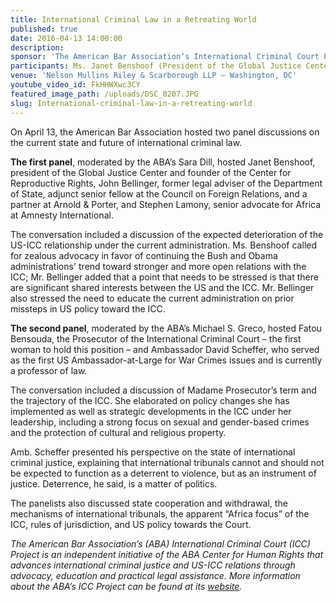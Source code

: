 ```yaml
---
title: International Criminal Law in a Retreating World
published: true
date: 2016-04-13 14:00:00
description:
sponsor: 'The American Bar Association’s International Criminal Court Project, the American Bar Association’s Center for Human Rights, the American Bar Association’s Criminal Justice Section'
participants: Ms. Janet Benshoof (President of the Global Justice Center) Mr. John Bellinger (Former Legal Adviser of the Department of State) Mr. Stephen Lamony (Senior Advocate for Africa at Amnesty International) Mrs. Fatou Bensouda (Chief Prosecutor of the International Criminal Court)  Ambassador David Scheffer (Former Ambassador-at-Large for War Crimes Issues)
venue: 'Nelson Mullins Riley & Scarborough LLP – Washington, DC'
youtube_video_id: FkHHWXwc3CY
featured_image_path: /uploads/DSC_0207.JPG
slug: International-criminal-law-in-a-retreating-world
---
```



On April 13, the American Bar Association hosted two panel discussions on the current state and future of international criminal law.

**The first panel**, moderated by the ABA’s Sara Dill, hosted Janet Benshoof, president of the Global Justice Center and founder of the Center for Reproductive Rights, John Bellinger, former legal adviser of the Department of State, adjunct senior fellow at the Council on Foreign Relations, and a partner at Arnold & Porter, and Stephen Lamony, senior advocate for Africa at Amnesty International.

The conversation included a discussion of the expected deterioration of the US-ICC relationship under the current administration. Ms. Benshoof called for zealous advocacy in favor of continuing the Bush and Obama administrations' trend toward stronger and more open relations with the ICC; Mr. Bellinger added that a point that needs to be stressed is that there are significant shared interests between the US and the ICC. Mr. Bellinger also stressed the need to educate the current administration on prior missteps in US policy toward the ICC.

**The second panel**, moderated by the ABA’s Michael S. Greco, hosted Fatou Bensouda, the Prosecutor of the International Criminal Court – the first woman to hold this position – and Ambassador David Scheffer, who served as the first US Ambassador-at-Large for War Crimes issues and is currently a professor of law.

The conversation included a discussion of Madame Prosecutor’s term and the trajectory of the ICC. She elaborated on policy changes she has implemented as well as strategic developments in the ICC under her leadership, including a strong focus on sexual and gender-based crimes and the protection of cultural and religious property.

Amb. Scheffer presented his perspective on the state of international criminal justice, explaining that international tribunals cannot and should not be expected to function as a deterrent to violence, but as an instrument of justice. Deterrence, he said, is a matter of politics.

The panelists also discussed state cooperation and withdrawal, the mechanisms of international tribunals, the apparent “Africa focus” of the ICC, rules of jurisdiction, and US policy towards the Court.

*The American Bar Association’s (ABA) International Criminal Court (ICC) Project is an independent initiative of the ABA Center for Human Rights that advances international criminal justice and US-ICC relations through advocacy, education and practical legal assistance. More information about the ABA’s ICC Project can be found at its [website](http://www.aba-icc.org).*

&nbsp;